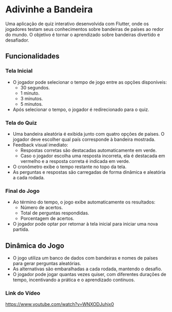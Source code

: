 # Adivinhe a Bandeira

Uma aplicação de quiz interativo desenvolvida com Flutter, onde os jogadores testam seus conhecimentos sobre bandeiras de países ao redor do mundo. O objetivo é tornar o aprendizado sobre bandeiras divertido e desafiador.

## Funcionalidades

### Tela Inicial
- O jogador pode selecionar o tempo de jogo entre as opções disponíveis:
  - 30 segundos.
  - 1 minuto.
  - 3 minutos.
  - 5 minutos.
- Após selecionar o tempo, o jogador é redirecionado para o quiz.

### Tela do Quiz
- Uma bandeira aleatória é exibida junto com quatro opções de países. O jogador deve escolher qual país corresponde à bandeira mostrada.
- Feedback visual imediato:
  - Respostas corretas são destacadas automaticamente em verde.
  - Caso o jogador escolha uma resposta incorreta, ela é destacada em vermelho e a resposta correta é indicada em verde.
- O cronômetro exibe o tempo restante no topo da tela.
- As perguntas e respostas são carregadas de forma dinâmica e aleatória a cada rodada.

### Final do Jogo
- Ao término do tempo, o jogo exibe automaticamente os resultados:
  - Número de acertos.
  - Total de perguntas respondidas.
  - Porcentagem de acertos.
- O jogador pode optar por retornar à tela inicial para iniciar uma nova partida.

## Dinâmica do Jogo
- O jogo utiliza um banco de dados com bandeiras e nomes de países para gerar perguntas aleatórias.
- As alternativas são embaralhadas a cada rodada, mantendo o desafio.
- O jogador pode jogar quantas vezes quiser, com diferentes durações de tempo, incentivando a prática e o aprendizado contínuos.

### Link do Vídeo
https://www.youtube.com/watch?v=WNXODJuhjx0

